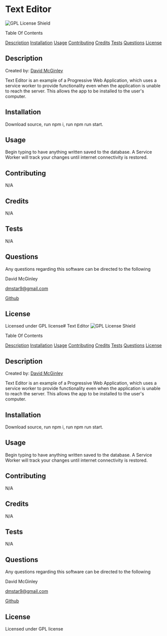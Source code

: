 # Text Editor
![GPL License Shield](https://img.shields.io/badge/license-GPL-blue)

Table Of Contents

[Description](#Description)
[Installation](#Installation)
[Usage](#Usage)
[Contributing](#Contributing)
[Credits](#Credits)
[Tests](#Tests)
[Questions](#Questions)
[License](#License)


## Description
Created by: [David McGinley](https://github.com/Hadrin)

Text Editor is an example of a Progressive Web Application, which uses a service worker to provide functionality even when the application is unable to reach the server. This allows the app to be installed to the user's computer.

## Installation
Download source, run npm i, run npm run start.

## Usage
Begin typing to have anything written saved to the database. A Service Worker will track your changes until internet connectivity is restored.

## Contributing
N/A

## Credits
N/A

## Tests
N/A

## Questions
Any questions regarding this software can be directed to the following

David McGinley

[dmstar9@gmail.com](mailto:dmstar9@gmail.com)

[Github](Hadrin)

## License
Licensed under GPL license# Text Editor
![GPL License Shield](https://img.shields.io/badge/license-GPL-blue)

Table Of Contents

[Description](#Description)
[Installation](#Installation)
[Usage](#Usage)
[Contributing](#Contributing)
[Credits](#Credits)
[Tests](#Tests)
[Questions](#Questions)
[License](#License)


## Description
Created by: [David McGinley](https://github.com/Hadrin)

Text Editor is an example of a Progressive Web Application, which uses a service worker to provide functionality even when the application is unable to reach the server. This allows the app to be installed to the user's computer.

## Installation
Download source, run npm i, run npm run start.

## Usage
Begin typing to have anything written saved to the database. A Service Worker will track your changes until internet connectivity is restored.

## Contributing
N/A

## Credits
N/A

## Tests
N/A

## Questions
Any questions regarding this software can be directed to the following

David McGinley

[dmstar9@gmail.com](mailto:dmstar9@gmail.com)

[Github](Hadrin)

## License
Licensed under GPL license
